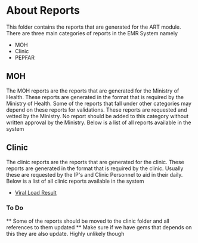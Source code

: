 # About Reports
This folder contains the reports that are generated for the ART module. There are three main categories of reports in the EMR System namely
- MOH
- Clinic
- PEPFAR

## MOH
The MOH reports are the reports that are generated for the Ministry of Health. These reports are generated in the format that is required by the Ministry of Health. Some of the reports that fall under other categories may depend on these reports for validations. These reports are requested and vetted by the Ministry. No report should be added to this category without written approval by the Ministry. Below is a list of all reports available in the system

## Clinic
The clinic reports are the reports that are generated for the clinic. These reports are generated in the format that is required by the clinic. Usually these are requested by the IP's and Clinic Personnel to aid in their daily. Below is a list of all clinic reports available in the system

- [Viral Load Result](docs/viral_load_results.md) 

### To Do
** Some of the reports should be moved to the clinic folder and all references to them updated ** Make sure if we have gems that depends on this they are also update. Highly unlikely though